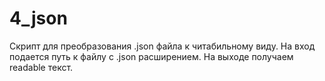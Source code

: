 # 4_json
Скрипт для преобразования .json файла к читабильному виду.
На вход подается путь к файлу с .json расширением.
На выходе получаем readable текст.

